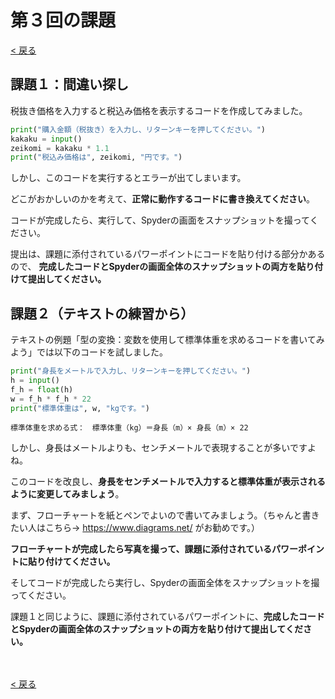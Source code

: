 # 第３回の課題

[< 戻る](../)



## 課題１：間違い探し

税抜き価格を入力すると税込み価格を表示するコードを作成してみました。

```python
print("購入金額（税抜き）を入力し、リターンキーを押してください。")
kakaku = input()
zeikomi = kakaku * 1.1
print("税込み価格は", zeikomi, "円です。")
```

しかし、このコードを実行するとエラーが出てしまいます。

どこがおかしいのかを考えて、**正常に動作するコードに書き換えてください**。

コードが完成したら、実行して、Spyderの画面をスナップショットを撮ってください。

提出は、課題に添付されているパワーポイントにコードを貼り付ける部分かあるので、
**完成したコードとSpyderの画面全体のスナップショットの両方を貼り付けて提出してください。**



## 課題２（テキストの練習から）

テキストの例題「型の変換：変数を使用して標準体重を求めるコードを書いてみよう」では以下のコードを試しました。

```python
print("身長をメートルで入力し、リターンキーを押してください。")
h = input()
f_h = float(h)
w = f_h * f_h * 22
print("標準体重は", w, "kgです。")
```

`標準体重を求める式：　標準体重（kg）＝身長（m）× 身長（m）× 22`

しかし、身長はメートルよりも、センチメートルで表現することが多いですよね。

このコードを改良し、**身長をセンチメートルで入力すると標準体重が表示されるように変更してみましょう**。

まず、フローチャートを紙とペンでよいので書いてみましょう。（ちゃんと書きたい人はこちら→ https://www.diagrams.net/  がお勧めです。）

**フローチャートが完成したら写真を撮って、課題に添付されているパワーポイントに貼り付けてください。**

そしてコードが完成したら実行し、Spyderの画面全体をスナップショットを撮ってください。

課題１と同じように、課題に添付されているパワーポイントに、**完成したコードとSpyderの画面全体のスナップショットの両方を貼り付けて提出してください。**

　

[< 戻る](../)